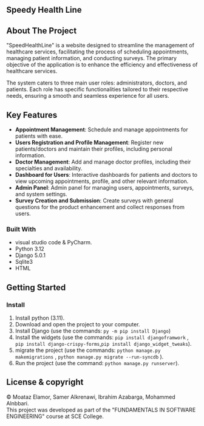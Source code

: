 ## Speedy Health Line

<!-- ABOUT THE PROJECT -->
## About The Project
<p> "SpeedHealthLine" is a website designed to streamline the management of healthcare services, facilitating the process of scheduling appointments, managing patient information, and conducting surveys. The primary objective of the application is to enhance the efficiency and effectiveness of healthcare services.
  
The system caters to three main user roles: administrators, doctors, and patients. Each role has specific functionalities tailored to their respective needs, ensuring a smooth and seamless experience for all users.
</br>

## Key Features

- **Appointment Management**: Schedule and manage appointments for patients with ease.
- **Users Registration and Profile Management**: Register new patients/doctors and maintain their profiles, including personal information.
- **Doctor Management**: Add and manage doctor profiles, including their specialties and availability.
- **Dashboard for Users**: Interactive dashboards for patients and doctors to view upcoming appointments, profile, and other relevant information.
- **Admin Panel**: Admin panel for managing users, appointments, surveys, and system settings.
- **Survey Creation and Submission**: Create surveys with general questions for the product enhancement and collect responses from users.

### Built With
- visual studio code & PyCharm.
- Python 3.12
- Django 5.0.1
- Sqlite3
- HTML

## Getting Started

### Install

1. Install python (3.11).
2. Download and open the project to your computer.
3. Install Django (use the commands: ```py -m pip install Django```)
4. Install the widgets (use the commands: ```pip install djangoframwork``` , ```pip install django-crispy-forms```,```pip install django_widget_tweaks```).
5. migrate the project (use the commands: ```python manage.py makemigrations``` , ```python manage.py migrate --run-syncdb``` ).
6. Run the project (use the command: ```python manage.py runserver```).



## License & copyright

© Moataz Elamor, Samer Alkrenawi, Ibrahim Azabarga, Mohammed Alnbbari.<br>
This project was developed as part of the "FUNDAMENTALS IN SOFTWARE ENGINEERING" course at SCE College.
